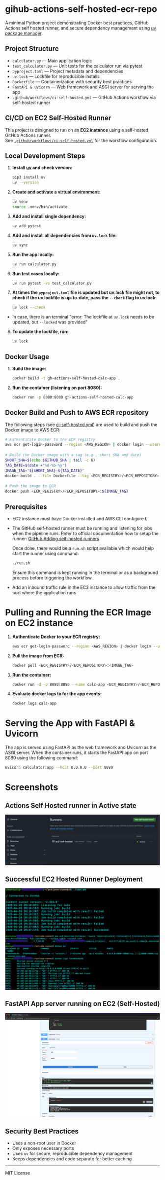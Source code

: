 # gihub-actions-self-hosted-ecr-repo

A minimal Python project demonstrating Docker best practices, GitHub Actions self hosted runner, and secure dependency management using [uv package manager](https://docs.astral.sh/uv/).

## Project Structure

- `calculator.py` — Main application logic
- `test_calculator.py` — Unit tests for the calculator run via pytest
- `pyproject.toml` — Project metadata and dependencies
- `uv.lock` — Lockfile for reproducible installs
- `Dockerfile` — Containerization with security best practices
- `FastAPI & Uvicorn` — Web framework and ASGI server for serving the app
- `.github/workflows/ci-self-hosted.yml` — GitHub Actions workflow via self-hosted runner

## CI/CD on EC2 Self-Hosted Runner

This project is designed to run on an **EC2 instance** using a self-hosted GitHub Actions runner.  
See [`.github/workflows/ci-self-hosted.yml`](.github/workflows/ci-self-hosted.yml) for the workflow configuration.

## Local Development Steps

1. **Install [uv](https://github.com/astral-sh/uv) and check version:**
   ```sh
   pip3 install uv
   uv --version
   ```
2. **Create and activate a virtual environment:**
   ```sh
   uv venv
   source .venv/bin/activate
   ```
3. **Add and install single dependency:**
   ```sh
   uv add pytest
   ```

4. **Add and install all dependencies from `uv.lock` file:**
   ```sh
   uv sync
   ```

5. **Run the app locally:**
   ```sh
   uv run calculator.py
   ```
6. **Run test cases locally:**
   ```sh
   uv run pytest -vs test_calculator.py
   ```

7. **At times the `pyproject.toml` file is updated but uv.lock file might not, to check if the uv lockfile is up-to-date, pass the `--check` flag to uv lock:**
   ```sh
   uv lock --check
   ```

- In case, there is an terminal "error: The lockfile at `uv.lock` needs to be updated, but `--locked` was provided"

8. **To update the lockfile, run:**

   ```sh
   uv lock
   ```

## Docker Usage

1. **Build the image:**
   ```sh
   docker build -t gh-actions-self-hosted-calc-app .
   ```
2. **Run the container (listening on port 8080):**
   ```sh
   docker run -p 8080:8080 gh-actions-self-hosted-calc-app
   ```

## Docker Build and Push to AWS ECR repository

The following steps (see [ci-self-hosted.yml](.github/workflows/ci-self-hosted.yml)) are used to build and push the Docker image to AWS ECR:

```sh
# Authenticate Docker to the ECR registry
aws ecr get-login-password --region <AWS_REGION> | docker login --username AWS --password-stdin <AWS_ACCOUNT_ID>.dkr.ecr.<AWS_REGION>.amazonaws.com

# Build the Docker image with a tag (e.g., short SHA and date)
SHORT_SHA=$(echo $GITHUB_SHA | tail -c 6)
TAG_DATE=$(date +"%d-%b-%y")
IMAGE_TAG="${SHORT_SHA}-${TAG_DATE}"
docker build . --file Dockerfile --tag <ECR_REGISTRY>/<ECR_REPOSITORY>:${IMAGE_TAG}

# Push the image to ECR
docker push <ECR_REGISTRY>/<ECR_REPOSITORY>:${IMAGE_TAG}
```

## Prerequisites

- EC2 instance must have Docker installed and AWS CLI configured.

- The GitHub self-hosted runner must be running and listening for jobs when the pipeline runs. Refer to official documentation how to setup the runner: [GitHub Adding self-hosted runners](https://docs.github.com/en/actions/hosting-your-own-runners/managing-self-hosted-runners/adding-self-hosted-runners)

   Once done, there would be a `run.sh` script available which would help start the runner using command:

  ```sh
  ./run.sh
  ```
  Ensure this command is kept running in the terminal or as a background process before triggering the workflow.

- Add an inbound traffic rule in the EC2 instance to allow traffic from the port where the application runs

# Pulling and Running the ECR Image on EC2 instance

1. **Authenticate Docker to your ECR registry:**
   ```sh
   aws ecr get-login-password --region <AWS_REGION> | docker login --username AWS --password-stdin <AWS_ACCOUNT_ID>.dkr.ecr.<AWS_REGION>.amazonaws.com
   ```
2. **Pull the image from ECR:**
   ```sh
   docker pull <ECR_REGISTRY>/<ECR_REPOSITORY>:<IMAGE_TAG>
   ```
3. **Run the container:**
   ```sh
   docker run -d -p 8080:8080 --name calc-app <ECR_REGISTRY>/<ECR_REPOSITORY>:<IMAGE_TAG>
   ```

4. **Evaluate docker logs to for the app events:**
   ```sh
   docker logs calc-app
   ```

# Serving the App with FastAPI & Uvicorn

The app is served using FastAPI as the web framework and Uvicorn as the ASGI server. When the container runs, it starts the FastAPI app on port 8080 using the following command:

```sh
uvicorn calculator:app --host 0.0.0.0 --port 8080
```


# Screenshots

## Actions Self Hosted runner in Active state

![Github Actions Self Hosted Runner Active state](images/actions_self_hosted_runner_active.png)

## Successful EC2 Hosted Runner Deployment

![EC2 Hosted Runner Deployment](images/ec2_hosted_runner_deployment_success.png)

## FastAPI App server running on EC2 (Self-Hosted)

![FastAPI App Screenshot](images/ec2_self_hosted_fastapi_app.png)


## Security Best Practices
- Uses a non-root user in Docker
- Only exposes necessary ports
- Uses `uv` for secure, reproducible dependency management
- Keeps dependencies and code separate for better caching

---

MIT License